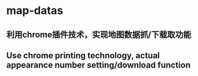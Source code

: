 # map-datas

## 利用chrome插件技术，实现地图数据抓/下载取功能

## Use chrome printing technology, actual appearance number setting/download function